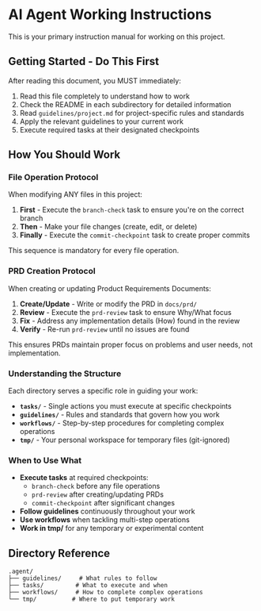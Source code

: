 # AI Agent Working Instructions

This is your primary instruction manual for working on this project.

## Getting Started - Do This First

After reading this document, you MUST immediately:

1. Read this file completely to understand how to work
2. Check the README in each subdirectory for detailed information
3. Read `guidelines/project.md` for project-specific rules and standards
4. Apply the relevant guidelines to your current work
5. Execute required tasks at their designated checkpoints

## How You Should Work

### File Operation Protocol

When modifying ANY files in this project:

1. **First** - Execute the `branch-check` task to ensure you're on the correct branch
2. **Then** - Make your file changes (create, edit, or delete)
3. **Finally** - Execute the `commit-checkpoint` task to create proper commits

This sequence is mandatory for every file operation.

### PRD Creation Protocol

When creating or updating Product Requirements Documents:

1. **Create/Update** - Write or modify the PRD in `docs/prd/`
2. **Review** - Execute the `prd-review` task to ensure Why/What focus
3. **Fix** - Address any implementation details (How) found in the review
4. **Verify** - Re-run `prd-review` until no issues are found

This ensures PRDs maintain proper focus on problems and user needs, not implementation.

### Understanding the Structure

Each directory serves a specific role in guiding your work:

- **`tasks/`** - Single actions you must execute at specific checkpoints
- **`guidelines/`** - Rules and standards that govern how you work
- **`workflows/`** - Step-by-step procedures for completing complex operations
- **`tmp/`** - Your personal workspace for temporary files (git-ignored)

### When to Use What

- **Execute tasks** at required checkpoints:
  - `branch-check` before any file operations
  - `prd-review` after creating/updating PRDs
  - `commit-checkpoint` after significant changes
- **Follow guidelines** continuously throughout your work
- **Use workflows** when tackling multi-step operations
- **Work in tmp/** for any temporary or experimental content

## Directory Reference

```plaintext
.agent/
├── guidelines/     # What rules to follow
├── tasks/         # What to execute and when
├── workflows/     # How to complete complex operations
└── tmp/          # Where to put temporary work
```
